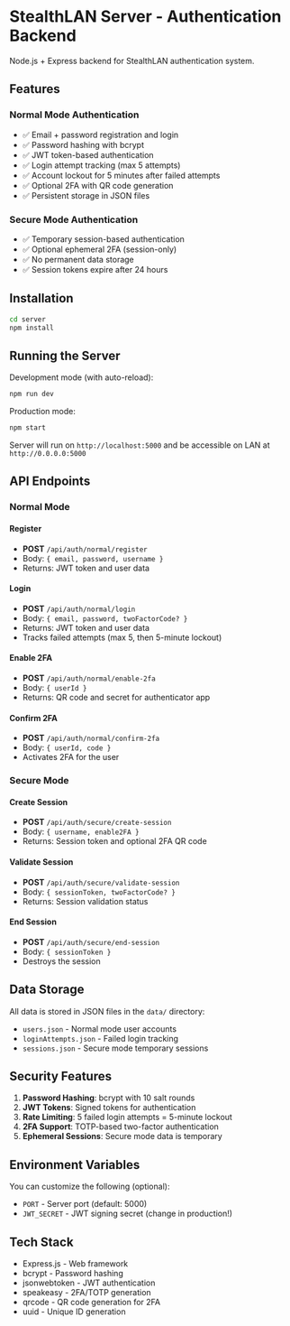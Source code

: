 # StealthLAN Server - Authentication Backend

Node.js + Express backend for StealthLAN authentication system.

## Features

### Normal Mode Authentication
- ✅ Email + password registration and login
- ✅ Password hashing with bcrypt
- ✅ JWT token-based authentication
- ✅ Login attempt tracking (max 5 attempts)
- ✅ Account lockout for 5 minutes after failed attempts
- ✅ Optional 2FA with QR code generation
- ✅ Persistent storage in JSON files

### Secure Mode Authentication
- ✅ Temporary session-based authentication
- ✅ Optional ephemeral 2FA (session-only)
- ✅ No permanent data storage
- ✅ Session tokens expire after 24 hours

## Installation

```bash
cd server
npm install
```

## Running the Server

Development mode (with auto-reload):
```bash
npm run dev
```

Production mode:
```bash
npm start
```

Server will run on `http://localhost:5000` and be accessible on LAN at `http://0.0.0.0:5000`

## API Endpoints

### Normal Mode

#### Register
- **POST** `/api/auth/normal/register`
- Body: `{ email, password, username }`
- Returns: JWT token and user data

#### Login
- **POST** `/api/auth/normal/login`
- Body: `{ email, password, twoFactorCode? }`
- Returns: JWT token and user data
- Tracks failed attempts (max 5, then 5-minute lockout)

#### Enable 2FA
- **POST** `/api/auth/normal/enable-2fa`
- Body: `{ userId }`
- Returns: QR code and secret for authenticator app

#### Confirm 2FA
- **POST** `/api/auth/normal/confirm-2fa`
- Body: `{ userId, code }`
- Activates 2FA for the user

### Secure Mode

#### Create Session
- **POST** `/api/auth/secure/create-session`
- Body: `{ username, enable2FA }`
- Returns: Session token and optional 2FA QR code

#### Validate Session
- **POST** `/api/auth/secure/validate-session`
- Body: `{ sessionToken, twoFactorCode? }`
- Returns: Session validation status

#### End Session
- **POST** `/api/auth/secure/end-session`
- Body: `{ sessionToken }`
- Destroys the session

## Data Storage

All data is stored in JSON files in the `data/` directory:

- `users.json` - Normal mode user accounts
- `loginAttempts.json` - Failed login tracking
- `sessions.json` - Secure mode temporary sessions

## Security Features

1. **Password Hashing**: bcrypt with 10 salt rounds
2. **JWT Tokens**: Signed tokens for authentication
3. **Rate Limiting**: 5 failed login attempts = 5-minute lockout
4. **2FA Support**: TOTP-based two-factor authentication
5. **Ephemeral Sessions**: Secure mode data is temporary

## Environment Variables

You can customize the following (optional):

- `PORT` - Server port (default: 5000)
- `JWT_SECRET` - JWT signing secret (change in production!)

## Tech Stack

- Express.js - Web framework
- bcrypt - Password hashing
- jsonwebtoken - JWT authentication
- speakeasy - 2FA/TOTP generation
- qrcode - QR code generation for 2FA
- uuid - Unique ID generation

